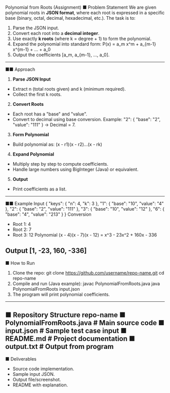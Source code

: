 Polynomial from Roots (Assignment)
■ Problem Statement
We are given polynomial roots in **JSON format**, where each root is expressed in a specific base
(binary, octal, decimal, hexadecimal, etc.).
The task is to:
1. Parse the JSON input.
2. Convert each root into a **decimal integer**.
3. Use exactly **k roots** (where k = degree + 1) to form the polynomial.
4. Expand the polynomial into standard form:
P(x) = a_m x^m + a_{m-1} x^{m-1} + … + a_0
5. Output the coefficients [a_m, a_{m-1}, …, a_0].
---
■■ Approach
1. **Parse JSON Input**
- Extract n (total roots given) and k (minimum required).
- Collect the first k roots.
2. **Convert Roots**
- Each root has a "base" and "value".
- Convert to decimal using base conversion.
Example:
"2": { "base": "2", "value": "111" }
→ Decimal = 7.
3. **Form Polynomial**
- Build polynomial as:
(x - r1)(x - r2)...(x - rk)
4. **Expand Polynomial**
- Multiply step by step to compute coefficients.
- Handle large numbers using BigInteger (Java) or equivalent.
5. **Output**
- Print coefficients as a list.
---
■■ Example
Input
{
"keys": {
"n": 4,
"k": 3
},
"1": {
"base": "10",
"value": "4"
},
"2": {
"base": "2",
"value": "111"
},
"3": {
"base": "10",
"value": "12"
},
"6": {
"base": "4",
"value": "213"
}
}
Conversion
- Root 1: 4
- Root 2: 7
- Root 3: 12
Polynomial
(x - 4)(x - 7)(x - 12) = x^3 - 23x^2 + 160x - 336

Output
[1, -23, 160, -336]
---
■ How to Run
1. Clone the repo:
git clone https://github.com/username/repo-name.git
cd repo-name
2. Compile and run (Java example):
javac PolynomialFromRoots.java
java PolynomialFromRoots input.json
3. The program will print polynomial coefficients.
---
■ Repository Structure
repo-name
■ PolynomialFromRoots.java # Main source code
■ input.json # Sample test case input
■ README.md # Project documentation
■ output.txt # Output from program
---
■ Deliverables
- Source code implementation.
- Sample input JSON.
- Output file/screenshot.
- README with explanation.
